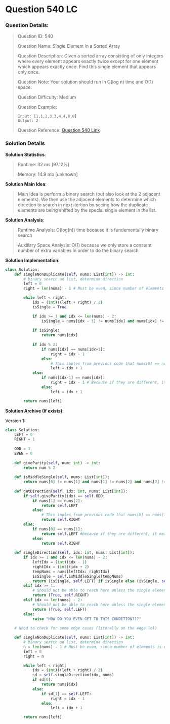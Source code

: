 # Question 540 LC

### Question Details:
> Question ID: 540
> 
> Question Name: Single Element in a Sorted Array
> 
> Question Description: Given a sorted array consisting of only integers where every element appears exactly twice except for one element which appears exactly once. Find this single element that appears only once.
> 
> Question Note: Your solution should run in O(log n) time and O(1) space.
> 
> Question Difficulty: Medium
> 
> Question Example:
> 
> ```
> Input: [1,1,2,3,3,4,4,8,8]
> Output: 2
> ``` 
> Question Reference: [Question 540 Link](https://leetcode.com/problems/single-element-in-a-sorted-array/)


### Solution Details
__Solution Statistics__:
> Runtime: 32 ms [97.12%]
> 
> Memory: 14.9 mb [unknown]

__Solution Main Idea__:
> Main Idea is perform a binary search (but also look at the 2 adjacent elements). We then use the adjacent elements to determine which direction to search in next itertion by seeing how the duplicate elements are being shifted by the special single element in the list.

__Solution Analysis__:
> Runtime Analysis: O(log(n)) time because it is fundementally binary search
> 
> Auxillary Space Analysis: O(1) because we only store a constant number of extra variables in order to do the binary search

__Solution Implementation__:

```python
class Solution:
    def singleNonDuplicate(self, nums: List[int]) -> int:
        # binary search on list, determine direction
        left = 0
        right = len(nums) - 1 # Must be even, since number of elements is odd

        while left < right:
            idx = (int)((left + right) / 2)
            isSingle = True

            if idx >= 1 and idx <= len(nums) - 2:
                isSingle = nums[idx - 1] != nums[idx] and nums[idx] != nums[idx+1] and nums[idx+1] != nums[idx-1]
            
            if isSingle:
                return nums[idx]
            
            if idx % 2:
                if nums[idx] == nums[idx+1]:
                    right = idx - 1
                else:
                    # This imples from previous code that nums[0] == nums[1] as we do the isSingle check before
                    left = idx + 1
            else:
                if nums[idx-1] == nums[idx]:
                    right = idx - 1 # Because if they are different, it means the single index did not affect this
                else:
                    left = idx + 1

        return nums[left]
```

__Solution Archive (If exists)__:

Version 1:

```python
class Solution:
    LEFT = 0
    RIGHT = 1
    
    ODD = 1
    EVEN = 0
    
    def giveParity(self, num: int) -> int:
        return num % 2
    
    def isMiddleSingle(self, nums: List[int]):
        return nums[0] != nums[1] and nums[1] != nums[2] and nums[2] != nums[0]
        
    def getDirection(self, idx: int, nums: List[int]):
        if self.giveParity(idx) == self.ODD:
            if nums[1] == nums[2]:
                return self.LEFT
            else:
                # This imples from previous code that nums[0] == nums[1] as we do the isSingle check before
                return self.RIGHT
        else:
            if nums[0] == nums[1]:
                return self.LEFT #because if they are different, it means the single index did not affect this
            else:
                return self.RIGHT
            
    def singleDirection(self, idx: int, nums: List[int]):
        if idx >= 1 and idx <= len(nums) - 2:
            leftIdx = (int)(idx - 1)
            rightIdx = (int)(idx + 2)
            tempNums = nums[leftIdx: rightIdx]
            isSingle = self.isMiddleSingle(tempNums)
            return (isSingle, self.LEFT) if isSingle else (isSingle, self.getDirection(idx, tempNums))
        elif idx >= 1:
            # Should not be able to reach here unless the single element is here
            return (True, self.RIGHT)
        elif idx <= len(nums) - 2:
            # Should not be able to reach here unless the single element is here
            return (True, self.LEFT)
        else:
            raise "HOW DO YOU EVEN GET TO THIS CONDITION???"
            
    # Need to check for some edge cases (literally on the edge lol)

    def singleNonDuplicate(self, nums: List[int]) -> int:
        # binary search on list, determine direction
        n = len(nums) - 1 # Must be even, since number of elements is odd
        left = 0
        right = n

        while left < right:
            idx = (int)((left + right) / 2)
            sd = self.singleDirection(idx, nums)
            if sd[0]:
                return nums[idx]
            else:
                if sd[1] == self.LEFT:
                    right = idx - 1
                else:
                    left = idx + 1

        return nums[left]
```
